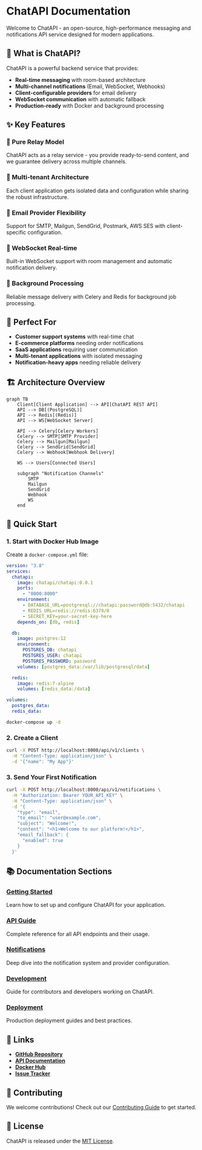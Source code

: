 # ChatAPI Documentation

Welcome to ChatAPI - an open-source, high-performance messaging and notifications API service designed for modern applications.

## 🚀 What is ChatAPI?

ChatAPI is a powerful backend service that provides:

- **Real-time messaging** with room-based architecture
- **Multi-channel notifications** (Email, WebSocket, Webhooks)
- **Client-configurable providers** for email delivery
- **WebSocket communication** with automatic fallback
- **Production-ready** with Docker and background processing

## ✨ Key Features

### 🔄 Pure Relay Model

ChatAPI acts as a relay service - you provide ready-to-send content, and we guarantee delivery across multiple channels.

### 🏢 Multi-tenant Architecture

Each client application gets isolated data and configuration while sharing the robust infrastructure.

### 📧 Email Provider Flexibility

Support for SMTP, Mailgun, SendGrid, Postmark, AWS SES with client-specific configuration.

### 🔌 WebSocket Real-time

Built-in WebSocket support with room management and automatic notification delivery.

### 🎯 Background Processing

Reliable message delivery with Celery and Redis for background job processing.

## 🎯 Perfect For

- **Customer support systems** with real-time chat
- **E-commerce platforms** needing order notifications
- **SaaS applications** requiring user communication
- **Multi-tenant applications** with isolated messaging
- **Notification-heavy apps** needing reliable delivery

## 🏗️ Architecture Overview

```mermaid
graph TB
    Client[Client Application] --> API[ChatAPI REST API]
    API --> DB[(PostgreSQL)]
    API --> Redis[(Redis)]
    API --> WS[WebSocket Server]

    API --> Celery[Celery Workers]
    Celery --> SMTP[SMTP Provider]
    Celery --> Mailgun[Mailgun]
    Celery --> SendGrid[SendGrid]
    Celery --> Webhook[Webhook Delivery]

    WS --> Users[Connected Users]

    subgraph "Notification Channels"
        SMTP
        Mailgun
        SendGrid
        Webhook
        WS
    end
```

## 🚀 Quick Start

### 1. Start with Docker Hub Image

Create a `docker-compose.yml` file:

```yaml
version: "3.8"
services:
  chatapi:
    image: chatapi/chatapi:0.0.1
    ports:
      - "8000:8000"
    environment:
      - DATABASE_URL=postgresql://chatapi:password@db:5432/chatapi
      - REDIS_URL=redis://redis:6379/0
      - SECRET_KEY=your-secret-key-here
    depends_on: [db, redis]

  db:
    image: postgres:12
    environment:
      POSTGRES_DB: chatapi
      POSTGRES_USER: chatapi
      POSTGRES_PASSWORD: password
    volumes: [postgres_data:/var/lib/postgresql/data]

  redis:
    image: redis:7-alpine
    volumes: [redis_data:/data]

volumes:
  postgres_data:
  redis_data:
```

```bash
docker-compose up -d
```

### 2. Create a Client

```bash
curl -X POST http://localhost:8000/api/v1/clients \
  -H "Content-Type: application/json" \
  -d '{"name": "My App"}'
```

### 3. Send Your First Notification

```bash
curl -X POST http://localhost:8000/api/v1/notifications \
  -H "Authorization: Bearer YOUR_API_KEY" \
  -H "Content-Type: application/json" \
  -d '{
    "type": "email",
    "to_email": "user@example.com",
    "subject": "Welcome!",
    "content": "<h1>Welcome to our platform!</h1>",
    "email_fallback": {
      "enabled": true
    }
  }'
```

## 📚 Documentation Sections

### [Getting Started](getting-started/quick-start.md)

Learn how to set up and configure ChatAPI for your application.

### [API Guide](api/overview.md)

Complete reference for all API endpoints and their usage.

### [Notifications](notifications/overview.md)

Deep dive into the notification system and provider configuration.

### [Development](development/setup.md)

Guide for contributors and developers working on ChatAPI.

### [Deployment](deployment/docker.md)

Production deployment guides and best practices.

## 🔗 Links

- **[GitHub Repository](https://github.com/Byabasaija/chatapi)**
- **[API Documentation](api/overview.md)**
- **[Docker Hub](https://hub.docker.com/r/chatapi/chatapi)**
- **[Issue Tracker](https://github.com/Byabasaija/chatapi/issues)**

## 🤝 Contributing

We welcome contributions! Check out our [Contributing Guide](development/contributing.md) to get started.

## 📄 License

ChatAPI is released under the [MIT License](https://github.com/Byabasaija/chatapi/blob/main/LICENSE).
